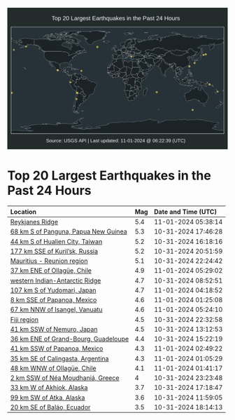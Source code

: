 ![Map](./map.png)

# Top 20 Largest Earthquakes in the Past 24 Hours

| Location | Mag | Date and Time (UTC) |
|:---|:---|:---|
| [Reykjanes Ridge](https://earthquake.usgs.gov/earthquakes/eventpage/us7000npb7) | 5.4 | 11-01-2024 05:38:14 |
| [68 km S of Panguna, Papua New Guinea](https://earthquake.usgs.gov/earthquakes/eventpage/us7000np8b) | 5.3 | 10-31-2024 17:46:28 |
| [44 km S of Hualien City, Taiwan](https://earthquake.usgs.gov/earthquakes/eventpage/us7000np7y) | 5.2 | 10-31-2024 16:18:16 |
| [177 km SSE of Kuril’sk, Russia](https://earthquake.usgs.gov/earthquakes/eventpage/us7000np96) | 5.2 | 10-31-2024 20:51:59 |
| [Mauritius - Reunion region](https://earthquake.usgs.gov/earthquakes/eventpage/us7000np9n) | 5.1 | 10-31-2024 22:24:42 |
| [37 km ENE of Ollagüe, Chile](https://earthquake.usgs.gov/earthquakes/eventpage/us7000npb4) | 4.9 | 11-01-2024 05:29:02 |
| [western Indian-Antarctic Ridge](https://earthquake.usgs.gov/earthquakes/eventpage/us7000np5x) | 4.7 | 10-31-2024 08:52:51 |
| [107 km S of Yudomari, Japan](https://earthquake.usgs.gov/earthquakes/eventpage/us7000npax) | 4.7 | 11-01-2024 04:18:52 |
| [8 km SSE of Papanoa, Mexico](https://earthquake.usgs.gov/earthquakes/eventpage/us7000npa7) | 4.6 | 11-01-2024 01:25:08 |
| [67 km NNW of Isangel, Vanuatu](https://earthquake.usgs.gov/earthquakes/eventpage/us7000npb3) | 4.6 | 11-01-2024 05:24:10 |
| [Fiji region](https://earthquake.usgs.gov/earthquakes/eventpage/us7000np9p) | 4.5 | 10-31-2024 22:32:58 |
| [41 km SSW of Nemuro, Japan](https://earthquake.usgs.gov/earthquakes/eventpage/us7000np6i) | 4.5 | 10-31-2024 13:12:53 |
| [36 km ENE of Grand-Bourg, Guadeloupe](https://earthquake.usgs.gov/earthquakes/eventpage/us7000np7m) | 4.4 | 10-31-2024 15:22:19 |
| [41 km SSW of Papanoa, Mexico](https://earthquake.usgs.gov/earthquakes/eventpage/us7000npaf) | 4.3 | 11-01-2024 02:49:22 |
| [35 km SE of Calingasta, Argentina](https://earthquake.usgs.gov/earthquakes/eventpage/us7000npa5) | 4.3 | 11-01-2024 01:05:29 |
| [48 km WNW of Ollagüe, Chile](https://earthquake.usgs.gov/earthquakes/eventpage/us7000npa9) | 4.1 | 11-01-2024 01:41:17 |
| [2 km SSW of Néa Moudhaniá, Greece](https://earthquake.usgs.gov/earthquakes/eventpage/us7000np9x) | 4 | 10-31-2024 23:23:48 |
| [33 km W of Akhiok, Alaska](https://earthquake.usgs.gov/earthquakes/eventpage/ak024e0p56du) | 3.7 | 10-31-2024 17:18:47 |
| [99 km SW of Atka, Alaska](https://earthquake.usgs.gov/earthquakes/eventpage/ak024e0lta0e) | 3.6 | 10-31-2024 11:59:05 |
| [20 km SE of Baláo, Ecuador](https://earthquake.usgs.gov/earthquakes/eventpage/us7000np8h) | 3.5 | 10-31-2024 18:14:13 |
